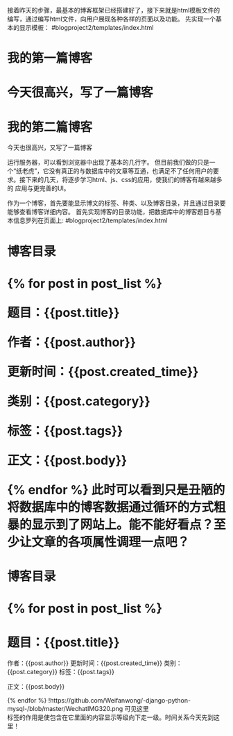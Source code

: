 接着昨天的步骤，最基本的博客框架已经搭建好了，接下来就是html模板文件的编写，通过编写html文件，向用户展现各种各样的页面以及功能。
先实现一个基本的显示模板：
#blogproject2/templates/index.html
<html>
<head>   <!--定义一些路径属性、题目-->
	<title>myblog</title>
</head>
<body>
	<h1>我的第一篇博客<h1>
		<p>今天很高兴，写了一篇博客</p>
	<h1>我的第二篇博客</h1>
		<p>今天也很高兴，又写了一篇博客</p>
</body>
</html>
运行服务器，可以看到浏览器中出现了基本的几行字。
但目前我们做的只是一个“纸老虎”，它没有真正的与数据库中的文章等互通，也满足不了任何用户的要求。接下来的几天，将逐步学习html、js、css的应用，使我们的博客有越来越多的
应用与更完善的UI。

作为一个博客，首先要能显示博文的标签、种类、以及博客目录，并且通过目录要能够查看博客详细内容。
首先实现博客的目录功能，把数据库中的博客题目与基本信息罗列在页面上:
#blogproject2/templates/index.html
<html>
<head>   <!--定义一些路径属性、题目-->
	<title>myblog</title>
</head>
<body>
	<h1>博客目录<h1>
		{% for post in post_list %}
		<p>题目：{{post.title}}</p>
		<p>作者：{{post.author}}</p>
		<p>更新时间：{{post.created_time}}</p>
		<p>类别：{{post.category}}</p>
		<p>标签：{{post.tags}}</p>
		<p>正文：{{post.body}}</p>
		{% endfor %}
</body>
</html>
此时可以看到只是丑陋的将数据库中的博客数据通过循环的方式粗暴的显示到了网站上。能不能好看点？至少让文章的各项属性调理一点吧？
<html>
<head>   <!--定义一些路径属性、题目-->
	<title>myblog</title>
</head>
<body>
	<h1>博客目录<h1>
		{% for post in post_list %}
		<h1>题目：{{post.title}}</h1>
		<div>
			<p>作者：{{post.author}} 更新时间：{{post.created_time}} 类别：{{post.category}} 标签：{{post.tags}}</p>
		</div>
		<p>正文：{{post.body}}</p>
		{% endfor %}
</body>
</html>
!https://github.com/Weifanwong/-django-python-mysql-/blob/master/WechatIMG320.png
可见这里<div>标签的作用是使包含在它里面的内容显示等级向下走一级。时间关系今天先到这里！
